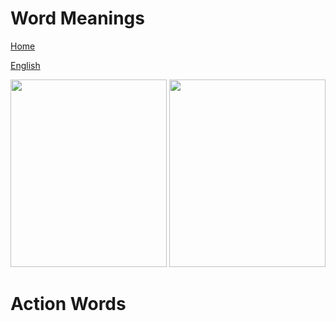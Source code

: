 # Word Meanings


[Home](all-files-links.md)

[English](all-english-links.md)


<img src="https://i.pinimg.com/originals/39/e8/52/39e85202dab472c06d423be11a5f50a7.png" width="250" height="300">


<img src="https://encrypted-tbn0.gstatic.com/images?q=tbn:ANd9GcSBFKiHZx6WlHbZpq-c11TszLGnWHWuyQMUOaf-R3prJuGE_1VJ_Heex6DDT2fQTXUh0vk&usqp=CAU" width="250" height="300">


# Action Words
